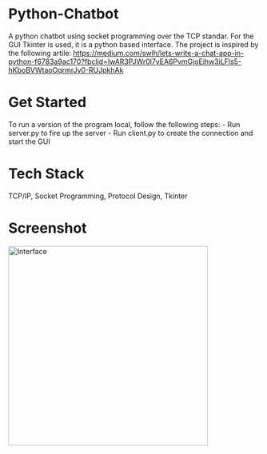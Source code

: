 # Python-Chatbot
A python chatbot using socket programming over the TCP standar. For the GUI Tkinter is used, it is a python based interface. The project is inspired by the following artile:
https://medium.com/swlh/lets-write-a-chat-app-in-python-f6783a9ac170?fbclid=IwAR3PJWr0l7yEA6PvmGjoEihw3iLFls5-hKboBVWtaoOqrmrJy0-RUJpkhAk

# Get Started
To run a version of the program local, follow the following steps:
    - Run server.py to fire up the server 
    - Run client.py to create the connection and start the GUI

# Tech Stack
TCP/IP, Socket Programming, Protocol Design, Tkinter

# Screenshot 
<img width="399" alt="Interface" src="https://user-images.githubusercontent.com/25894620/60382236-d7699880-9a25-11e9-94dd-868d901af9b0.png">

